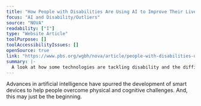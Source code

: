 ```yaml
---
title: "How People with Disabilities Are Using AI to Improve Their Lives"
focus: "AI and Disability/Outliers"
source: "NOVA"
readability: ["I"]
type: "Website Article"
toolPurpose: []
toolAccessibilityIssues: []
openSource: true
link: "https://www.pbs.org/wgbh/nova/article/people-with-disabilities-use-ai-to-improve-their-lives/"
summary: |-
  A look at how some technologies are tackling disability and the difficulties with creating truly diverse data sets.
---
```

Advances in artificial intelligence have spurred the development of smart devices to help people overcome physical and cognitive challenges. And, this may just be the beginning.
